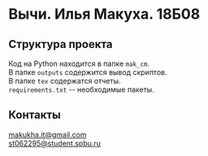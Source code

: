 Вычи. Илья Макуха. 18Б08
=======================

Структура проекта
-----------------

Код на Python находится в папке `mak_cm`. <br/>
В папке `outputs` содержится вывод скриптов. <br/>
В папке `tex` содержатся отчеты. <br/>
`requirements.txt` -- необходимые пакеты.

Контакты
--------
makukha.it@gmail.com <br/>
st062295@student.spbu.ru